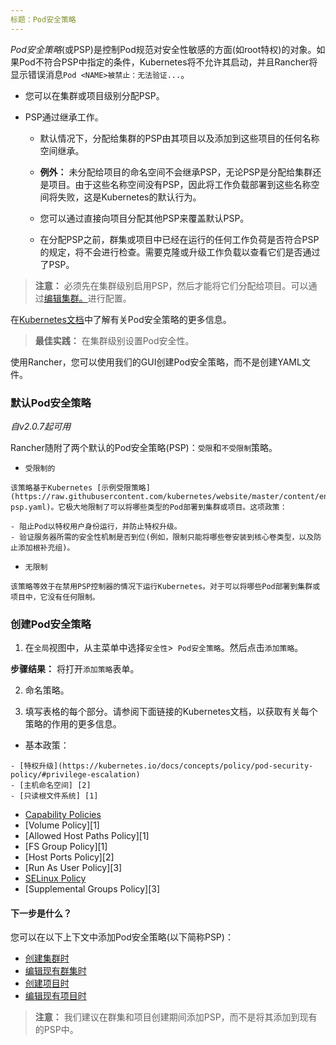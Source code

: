 ```yaml
---
标题：Pod安全策略
---
```


_Pod安全策略_(或PSP)是控制Pod规范对安全性敏感的方面(如root特权)的对象。如果Pod不符合PSP中指定的条件，Kubernetes将不允许其启动，并且Rancher将显示错误消息`Pod <NAME>被禁止：无法验证...`。

- 您可以在集群或项目级别分配PSP。
- PSP通过继承工作。

    - 默认情况下，分配给集群的PSP由其项目以及添加到这些项目的任何名称空间继承。
    - **例外：** 未分配给项目的命名空间不会继承PSP，无论PSP是分配给集群还是项目。由于这些名称空间没有PSP，因此将工作负载部署到这些名称空间将失败，这是Kubernetes的默认行为。
    - 您可以通过直接向项目分配其他PSP来覆盖默认PSP。

    - 在分配PSP之前，群集或项目中已经在运行的任何工作负荷是否符合PSP的规定，将不会进行检查。需要克隆或升级工作负载以查看它们是否通过了PSP。

> **注意：** 必须先在集群级别启用PSP，然后才能将它们分配给项目。可以通过[编辑集群。](/docs/cluster-admin/editing-clusters/)进行配置。

在[Kubernetes文档](https://kubernetes.io/docs/concepts/policy/pod-security-policy/)中了解有关Pod安全策略的更多信息。

> **最佳实践：** 在集群级别设置Pod安全性。

使用Rancher，您可以使用我们的GUI创建Pod安全策略，而不是创建YAML文件。

### 默认Pod安全策略

_自v2.0.7起可用_

Rancher随附了两个默认的Pod安全策略(PSP)：`受限`和`不受限制`策略。

- `受限制的`

```
该策略基于Kubernetes [示例受限策略](https://raw.githubusercontent.com/kubernetes/website/master/content/en/examples/policy/restricted-psp.yaml)。它极大地限制了可以将哪些类型的Pod部署到集群或项目。这项政策：

- 阻止Pod以特权用户身份运行，并防止特权升级。
- 验证服务器所需的安全性机制是否到位(例如，限制只能将哪些卷安装到核心卷类型，以及防止添加根补充组)。
```

- `无限制`

```
该策略等效于在禁用PSP控制器的情况下运行Kubernetes。对于可以将哪些Pod部署到集群或项目中，它没有任何限制。
```

### 创建Pod安全策略

1. 在`全局`视图中，从主菜单中选择`安全性`>` Pod安全策略`。然后点击`添加策略`。

**步骤结果：** 将打开`添加策略`表单。

2. 命名策略。

3. 填写表格的每个部分。请参阅下面链接的Kubernetes文档，以获取有关每个策略的作用的更多信息。

- 基本政策：

```
- [特权升级](https://kubernetes.io/docs/concepts/policy/pod-security-policy/#privilege-escalation)
- [主机命名空间] [2]
- [只读根文件系统] [1]
```

- [Capability Policies](https://kubernetes.io/docs/concepts/policy/pod-security-policy/#capabilities)
- [Volume Policy][1]
- [Allowed Host Paths Policy][1]
- [FS Group Policy][1]
- [Host Ports Policy][2]
- [Run As User Policy][3]
- [SELinux Policy](https://kubernetes.io/docs/concepts/policy/pod-security-policy/#selinux)
- [Supplemental Groups Policy][3]

#### 下一步是什么？

您可以在以下上下文中添加Pod安全策略(以下简称PSP)：

- [创建集群时](/docs/cluster-provisioning/rke-clusters/options/pod-security-policies/)
- [编辑现有群集时](/docs/k8s-in-rancher/editing-clusters/)
- [创建项目时](/docs/k8s-in-rancher/项目和命名空间/＃creating-a-project/)
- [编辑现有项目时](/docs/k8s-in-rancher/projects-and-namespaces/editing-projects/)

> **注意：** 我们建议在群集和项目创建期间添加PSP，而不是将其添加到现有的PSP中。
